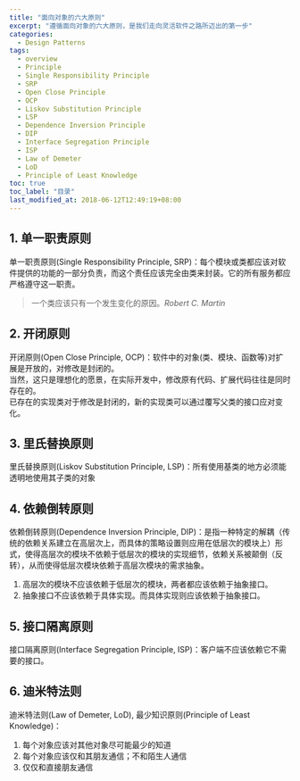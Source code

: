 ```yaml
---
title: "面向对象的六大原则"
excerpt: "遵循面向对象的六大原则，是我们走向灵活软件之路所迈出的第一步"
categories:
  - Design Patterns
tags:
  - overview
  - Principle
  - Single Responsibility Principle
  - SRP
  - Open Close Principle
  - OCP
  - Liskov Substitution Principle
  - LSP
  - Dependence Inversion Principle
  - DIP
  - Interface Segregation Principle
  - ISP
  - Law of Demeter
  - LoD
  - Principle of Least Knowledge
toc: true
toc_label: "目录"
last_modified_at: 2018-06-12T12:49:19+08:00
---
```


## 1. 单一职责原则
单一职责原则(Single Responsibility Principle, SRP)：每个模块或类都应该对软件提供的功能的一部分负责，而这个责任应该完全由类来封装。它的所有服务都应严格遵守这一职责。  
> 一个类应该只有一个发生变化的原因。<cite>Robert C. Martin</cite>

## 2. 开闭原则
开闭原则(Open Close Principle, OCP)：软件中的对象(类、模块、函数等)对扩展是开放的，对修改是封闭的。  
当然，这只是理想化的愿景，在实际开发中，修改原有代码、扩展代码往往是同时存在的。  
已存在的实现类对于修改是封闭的，新的实现类可以通过覆写父类的接口应对变化。

## 3. 里氏替换原则
里氏替换原则(Liskov Substitution Principle, LSP)：所有使用基类的地方必须能透明地使用其子类的对象

## 4. 依赖倒转原则
依赖倒转原则(Dependence Inversion Principle, DIP)：是指一种特定的解耦（传统的依赖关系建立在高层次上，而具体的策略设置则应用在低层次的模块上）形式，使得高层次的模块不依赖于低层次的模块的实现细节，依赖关系被颠倒（反转），从而使得低层次模块依赖于高层次模块的需求抽象。

1. 高层次的模块不应该依赖于低层次的模块，两者都应该依赖于抽象接口。
2. 抽象接口不应该依赖于具体实现。而具体实现则应该依赖于抽象接口。

## 5. 接口隔离原则
接口隔离原则(Interface Segregation Principle, ISP)：客户端不应该依赖它不需要的接口。

## 6. 迪米特法则
迪米特法则(Law of Demeter, LoD), 最少知识原则(Principle of Least Knowledge)：
1. 每个对象应该对其他对象尽可能最少的知道
2. 每个对象应该仅和其朋友通信；不和陌生人通信
3. 仅仅和直接朋友通信
